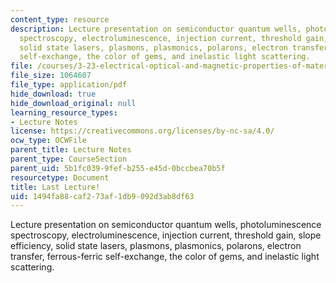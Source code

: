 ```yaml
---
content_type: resource
description: Lecture presentation on semiconductor quantum wells, photoluminescence
  spectroscopy, electroluminescence, injection current, threshold gain, slope efficiency,
  solid state lasers, plasmons, plasmonics, polarons, electron transfer, ferrous-ferric
  self-exchange, the color of gems, and inelastic light scattering.
file: /courses/3-23-electrical-optical-and-magnetic-properties-of-materials-fall-2007/1494fa88caf273af1db9092d3ab8df63_lec25.pdf
file_size: 1064607
file_type: application/pdf
hide_download: true
hide_download_original: null
learning_resource_types:
- Lecture Notes
license: https://creativecommons.org/licenses/by-nc-sa/4.0/
ocw_type: OCWFile
parent_title: Lecture Notes
parent_type: CourseSection
parent_uid: 5b1fc039-9fef-b255-e45d-0bccbea70b5f
resourcetype: Document
title: Last Lecture!
uid: 1494fa88-caf2-73af-1db9-092d3ab8df63
---
```

Lecture presentation on semiconductor quantum wells, photoluminescence spectroscopy, electroluminescence, injection current, threshold gain, slope efficiency, solid state lasers, plasmons, plasmonics, polarons, electron transfer, ferrous-ferric self-exchange, the color of gems, and inelastic light scattering.